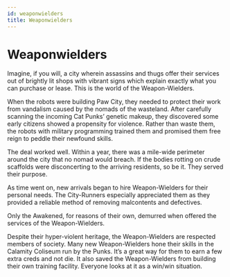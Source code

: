 ```yaml
---
id: weaponwielders
title: Weaponwielders
---
```


# Weaponwielders

Imagine, if you will, a city wherein assassins and thugs offer their services out of brightly lit
shops with vibrant signs which explain exactly what you can purchase or lease. This is the world of the
Weapon-Wielders.

When the robots were building Paw City, they needed to protect their work from vandalism
caused by the nomads of the wasteland. After carefully scanning the incoming Cat Punks’ genetic
makeup, they discovered some early citizens showed a propensity for violence. Rather than waste them,
the robots with military programming trained them and promised them free reign to peddle their
newfound skills.

The deal worked well. Within a year, there was a mile-wide perimeter around the city that no
nomad would breach. If the bodies rotting on crude scaffolds were disconcerting to the arriving
residents, so be it. They served their purpose.

As time went on, new arrivals began to hire Weapon-Wielders for their personal needs. The
City-Runners especially appreciated them as they provided a reliable method of removing malcontents
and defectives.

Only the Awakened, for reasons of their own, demurred when offered the services of the
Weapon-Wielders.

Despite their hyper-violent heritage, the Weapon-Wielders are respected members of society.
Many new Weapon-Wielders hone their skills in the Calamity Coliseum run by the Punks. It’s a great way
for them to earn a few extra creds and not die. It also saved the Weapon-Wielders from building their
own training facility. Everyone looks at it as a win/win situation.